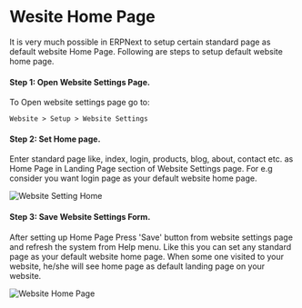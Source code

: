 <h1>Wesite Home Page</h1>

It is very much possible in ERPNext to setup certain standard page as default website Home Page. Following are steps to setup default website home page.

#### **Step 1: Open Website Settings Page.**
To Open website settings page go to:

`Website > Setup > Website Settings`


#### **Step 2: Set Home page.**

Enter standard page like, index, login, products, blog, about, contact etc. as Home Page in Landing Page section of Website Settings page. For e.g consider you want login page as your default website home page.      

![Website Setting Home]({{docs_base_url}}/assets/img/articles/Selection_021.png)

#### **Step 3: Save Website Settings Form.**

After setting up Home Page Press 'Save' button from website settings page and refresh the system from Help menu. Like this you can set any standard page as your default website home page. When some one visited to your website, he/she will see home page as default landing page on your website.

![Website Home Page]({{docs_base_url}}/assets/img/articles/Selection_022.png)    

<!-- markdown -->
